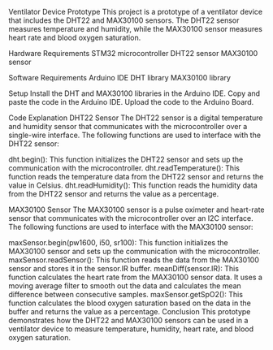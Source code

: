 Ventilator Device Prototype
This project is a prototype of a ventilator device that includes the DHT22 and MAX30100 sensors.
The DHT22 sensor measures temperature and humidity, 
while the MAX30100 sensor measures heart rate and blood oxygen saturation.

Hardware Requirements
STM32 microcontroller
DHT22 sensor
MAX30100 sensor

Software Requirements
Arduino IDE
DHT library
MAX30100 library

Setup
Install the DHT and MAX30100 libraries in the Arduino IDE.
Copy and paste the code in the Arduino IDE.
Upload the code to the Arduino Board.

Code Explanation
DHT22 Sensor
The DHT22 sensor is a digital temperature and humidity sensor that communicates with the microcontroller 
over a single-wire interface.
The following functions are used to interface with the DHT22 sensor:

dht.begin(): This function initializes the DHT22 sensor and sets up the communication with the microcontroller.
dht.readTemperature(): This function reads the temperature data from the DHT22 sensor and returns the value in Celsius.
dht.readHumidity(): This function reads the humidity data from the DHT22 sensor and returns the value as a percentage.

MAX30100 Sensor
The MAX30100 sensor is a pulse oximeter and heart-rate sensor that communicates with the microcontroller 
over an I2C interface. 
The following functions are used to interface with the MAX30100 sensor:

maxSensor.begin(pw1600, i50, sr100): This function initializes the MAX30100 sensor and sets up the communication with the microcontroller.
maxSensor.readSensor(): This function reads the data from the MAX30100 sensor and stores it in the sensor.IR buffer.
meanDiff(sensor.IR): This function calculates the heart rate from the MAX30100 sensor data.
	It uses a moving average filter to smooth out the data and calculates the mean difference between consecutive samples.
maxSensor.getSpO2(): This function calculates the blood oxygen saturation based on the data in the buffer and returns the value as a percentage.
Conclusion
This prototype demonstrates how the DHT22 and MAX30100 sensors can be used in a ventilator device to measure 
temperature, humidity, heart rate, and blood oxygen saturation.